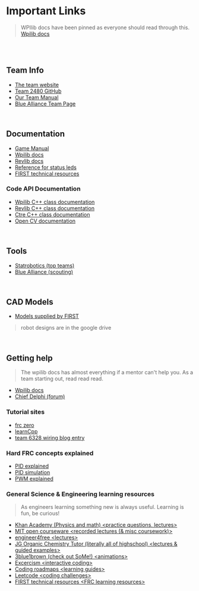 # Important Links 

> WPIlib docs have been pinned as everyone should read through this.
[Wpilib docs](https://docs.wpilib.org/en/stable/index.html)
<br />
<br />

## Team Info

  - [The team website](https://team2480.org/)
  - [Team 2480 GitHub](https://github.com/Team-2480)
  - [Our Team Manual](https://github.com/Team-2480/teamManual)
  - [Blue Alliance Team Page](https://www.thebluealliance.com/team/2480)
<br />

## Documentation
  - [Game Manual](https://firstfrc.blob.core.windows.net/frc2025/Manual/2025GameManual.pdf)
  - [Wpilib docs](https://docs.wpilib.org/en/stable/index.html)
  - [Revlib docs](https://docs.revrobotics.com/revlib)
  - [Reference for status leds](https://docs.wpilib.org/en/stable/docs/hardware/hardware-basics/status-lights-ref.html)
  - [FIRST technical resources](https://www.firstinspires.org/resource-library/frc/technical-resources)

### Code API Documentation

  - [Wpilib C++ class documentation](https://github.wpilib.org/allwpilib/docs/release/cpp/index.html)
  - [Revlib C++ class documentation](https://codedocs.revrobotics.com/cpp/namespacerev.html)
  - [Ctre C++ class documentation](https://api.ctr-electronics.com/phoenix6/release/cpp/)
  - [Open CV documentation](https://docs.opencv.org/4.x/index.html)
<br />

## Tools
  - [Statrobotics (top teams)](https://www.statbotics.io/teams)
  - [Blue Alliance (scouting)](https://www.thebluealliance.com/)
<br />

## CAD Models
  - [Models supplied by FIRST](https://www.firstinspires.org/robotics/frc/playing-field)
  > robot designs are in the google drive
<br />

## Getting help
  > The wpilib docs has almost everything if a mentor can't help you. As a team starting out, read read read.
  - [Wpilib docs](https://docs.wpilib.org/en/stable/index.html)
  - [Chief Delphi (forum)](https://www.chiefdelphi.com/)

### Tutorial sites 

  - [frc zero](https://gm0.org/en/latest/)
  - [learnCpp](https://www.learncpp.com/)
  - [team 6328 wiring blog entry](https://www.littletonrobotics.org/all-things-electrical/)

### Hard FRC concepts explained

  - [PID explained](https://pidexplained.com/pid-controller-explained/)
  - [PID simulation](https://pknessness.github.io/pid_sim/pid.html)
  - [PWM explained](https://learn.sparkfun.com/tutorials/pulse-width-modulation/all)
  
### General Science & Engineering learning resources

  > As engineers learning something new is always useful. Learning is fun, be curious!
  - [Khan Academy (Physics and math) \<practice questions, lectures\> ](https://www.khanacademy.org/)
  - [MIT open courseware \<recorded lectures (& misc coursework)\>](https://ocw.mit.edu/)
  - [engineer4free \<lectures\> ](https://www.engineer4free.com/)
  - [JG Organic Chemistry Tutor (literally all of highschool) <lectures & guided examples>](https://www.video-tutor.net/)
  - [3blue1brown (check out SoMe!) \<animations\> ](https://www.3blue1brown.com/)
  - [Excercism \<interactive coding\> ](https://exercism.org/)
  - [Coding roadmaps \<learning guides\> ](https://roadmap.sh/)
  - [Leetcode \<coding challenges\> ](https://leetcode.com/)
  - [FIRST technical resources \<FRC learning resources\> ](https://www.firstinspires.org/resource-library/frc/technical-resources)
